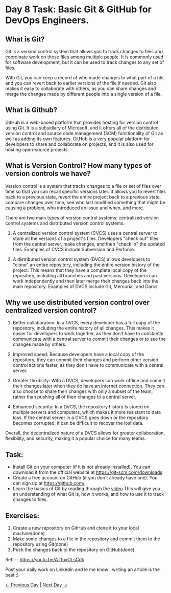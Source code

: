 # Day 8 Task: Basic Git & GitHub for DevOps Engineers.

## What is Git?

Git is a version control system that allows you to track changes to files and coordinate work on those files among multiple people. It is commonly used for software development, but it can be used to track changes to any set of files.

With Git, you can keep a record of who made changes to what part of a file, and you can revert back to earlier versions of the file if needed. Git also makes it easy to collaborate with others, as you can share changes and merge the changes made by different people into a single version of a file.

## What is Github?

GitHub is a web-based platform that provides hosting for version control using Git. It is a subsidiary of Microsoft, and it offers all of the distributed version control and source code management (SCM) functionality of Git as well as adding its own features. GitHub is a very popular platform for developers to share and collaborate on projects, and it is also used for hosting open-source projects.

## What is Version Control? How many types of version controls we have?

Version control is a system that tracks changes to a file or set of files over time so that you can recall specific versions later. It allows you to revert files back to a previous state, revert the entire project back to a previous state, compare changes over time, see who last modified something that might be causing a problem, who introduced an issue and when, and more.

There are two main types of version control systems: centralized version control systems and distributed version control systems.

1. A centralized version control system (CVCS) uses a central server to store all the versions of a project's files. Developers "check out" files from the central server, make changes, and then "check in" the updated files. Examples of CVCS include Subversion and Perforce.

2. A distributed version control system (DVCS) allows developers to "clone" an entire repository, including the entire version history of the project. This means that they have a complete local copy of the repository, including all branches and past versions. Developers can work independently and then later merge their changes back into the main repository. Examples of DVCS include Git, Mercurial, and Darcs.

## Why we use distributed version control over centralized version control?

1. Better collaboration: In a DVCS, every developer has a full copy of the repository, including the entire history of all changes. This makes it easier for developers to work together, as they don't have to constantly communicate with a central server to commit their changes or to see the changes made by others.

2. Improved speed: Because developers have a local copy of the repository, they can commit their changes and perform other version control actions faster, as they don't have to communicate with a central server.

3. Greater flexibility: With a DVCS, developers can work offline and commit their changes later when they do have an internet connection. They can also choose to share their changes with only a subset of the team, rather than pushing all of their changes to a central server.

4. Enhanced security: In a DVCS, the repository history is stored on multiple servers and computers, which makes it more resistant to data loss. If the central server in a CVCS goes down or the repository becomes corrupted, it can be difficult to recover the lost data.

Overall, the decentralized nature of a DVCS allows for greater collaboration, flexibility, and security, making it a popular choice for many teams.

## Task:

- Install Git on your computer (if it is not already installed). You can download it from the official website at https://git-scm.com/downloads
- Create a free account on GitHub (if you don't already have one). You can sign up at https://github.com/
- Learn the basics of Git by reading through the [video](https://youtu.be/AT1uxOLsCdk) This will give you an understanding of what Git is, how it works, and how to use it to track changes to files.

## Exercises:

1. Create a new repository on GitHub and clone it to your local machine(done)
2. Make some changes to a file in the repository and commit them to the repository using Git(done)
3. Push the changes back to the repository on GitHub(done)

Reff :- https://youtu.be/AT1uxOLsCdk

Post your daily work on Linkedin and le me know , writing an article is the best :)

[← Previous Day](../day07/README.md) | [Next Day →](../day09/README.md)
